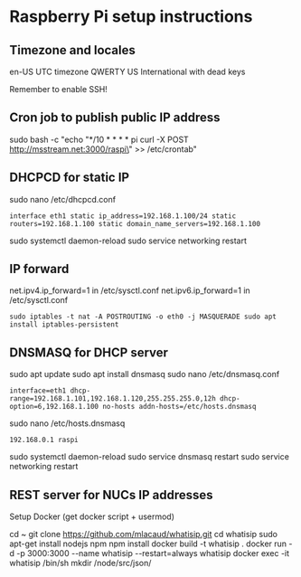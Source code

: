 # Raspberry Pi setup instructions

## Timezone and locales

en-US
UTC timezone
QWERTY US International with dead keys

Remember to enable SSH!

## Cron job to publish public IP address

sudo bash -c "echo \"*/10 * * * * pi curl -X POST http://msstream.net:3000/raspi\" >> /etc/crontab"

## DHCPCD for static IP

sudo nano /etc/dhcpcd.conf

``
interface eth1
static ip_address=192.168.1.100/24
static routers=192.168.1.100
static domain_name_servers=192.168.1.100
``

sudo systemctl daemon-reload
sudo service networking restart

## IP forward

net.ipv4.ip_forward=1 in /etc/sysctl.conf
net.ipv6.ip_forward=1 in /etc/sysctl.conf

``
sudo iptables -t nat -A POSTROUTING -o eth0 -j MASQUERADE
sudo apt install iptables-persistent
``

## DNSMASQ for DHCP server

sudo apt update
sudo apt install dnsmasq
sudo nano /etc/dnsmasq.conf

``
interface=eth1
dhcp-range=192.168.1.101,192.168.1.120,255.255.255.0,12h
dhcp-option=6,192.168.1.100
no-hosts
addn-hosts=/etc/hosts.dnsmasq
``

sudo nano /etc/hosts.dnsmasq

``
192.168.0.1	raspi
``

sudo systemctl daemon-reload
sudo service dnsmasq restart
sudo service networking restart

## REST server for NUCs IP addresses

Setup Docker (get docker script + usermod)

cd ~
git clone https://github.com/mlacaud/whatisip.git
cd whatisip
sudo apt-get install nodejs npm
npm install
docker build -t whatisip .
docker run -d -p 3000:3000 --name whatisip --restart=always whatisip
docker exec -it whatisip /bin/sh
mkdir /node/src/json/



